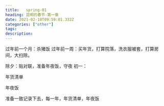 ```yaml
---
title:   spring-01
heading: 昆明的春节-第一章
date: 2021-02-10T09:59:01.332Z
categories: ["other"]
tags: 
description: 
---
```


过年前一个月：杀猪饭
过年前一周：买年货，打算院落，洗衣服被套，打算房间，大扫除。

除夕：贴对联，准备年夜饭，守夜
初一：


年货清单

年夜饭



准备一致记录下去，每一年，年货清单，年夜饭
